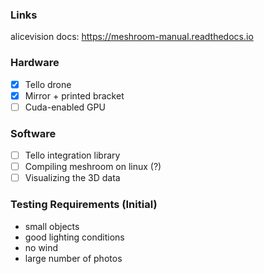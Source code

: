 ### Links
alicevision docs: https://meshroom-manual.readthedocs.io

### Hardware
- [x] Tello drone
- [X] Mirror + printed bracket
- [ ] Cuda-enabled GPU

### Software
- [ ] Tello integration library
- [ ] Compiling meshroom on linux (?)
- [ ] Visualizing the 3D data

### Testing Requirements (Initial)
- small objects
- good lighting conditions
- no wind
- large number of photos
